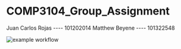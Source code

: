 # COMP3104_Group_Assignment
Juan Carlos Rojas ---- 101202014
Matthew Beyene ---- 101322548

![example workflow](https://github.com/bycold1/COMP3104_Group_Assignment/actions/workflows/testing.yml/badge.svg)
